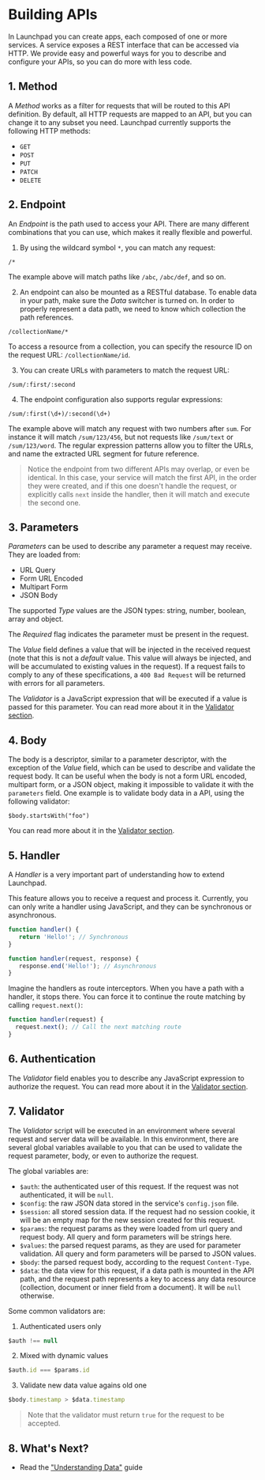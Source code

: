 # Building APIs

In Launchpad you can create apps, each composed of one or more services. A service exposes a REST interface that can be accessed via HTTP. We provide easy and powerful ways for you to describe and configure your APIs, so you can do more with less code.

## 1. Method

A *Method* works as a filter for requests that will be routed to this API definition. By default, all HTTP requests are mapped to an API, but you can change it to any subset you need. Launchpad currently supports the following HTTP methods:

* `GET`
* `POST`
* `PUT`
* `PATCH`
* `DELETE`

## 2. Endpoint

An *Endpoint* is the path used to access your API. There are many different combinations that you can use, which makes it really flexible and powerful.

1) By using the wildcard symbol `*`, you can match any request:

```text
/*
```

The example above will match paths like `/abc`, `/abc/def`, and so on.

2) An endpoint can also be mounted as a RESTful database. To enable data in your path, make sure the *Data* switcher is turned on. In order to properly represent a data path, we need to know which collection the path references.

```text
/collectionName/*
```

To access a resource from a collection, you can specify the resource ID on the request URL: `/collectionName/id`.

3) You can create URLs with parameters to match the request URL:

```text
/sum/:first/:second
```

4) The endpoint configuration also supports regular expressions:

```text
/sum/:first(\d+)/:second(\d+)
```

The example above will match any request with two numbers after `sum`. For instance it will match `/sum/123/456`, but not requests like `/sum/text` or `/sum/123/word`. The regular expression patterns allow you to filter the URLs, and name the extracted URL segment for future reference. 

> Notice the endpoint from two different APIs may overlap, or even be identical. In this case, your service will match the first API, in the order they were created, and if this one doesn't handle the request, or explicitly calls `next` inside the handler, then it will match and execute the second one.

## 3. Parameters

*Parameters* can be used to describe any parameter a request may receive. They are loaded from:

+ URL Query
+ Form URL Encoded
+ Multipart Form
+ JSON Body

The supported *Type* values are the JSON types: string, number, boolean, array and object.

The *Required* flag indicates the parameter must be present in the request.

The *Value* field defines a value that will be injected in the received request (note that this is not a _default_ value. This value will always be injected, and will be accumulated to existing values in the request). If a request fails to comply to any of these specifications, a `400 Bad Request` will be returned with errors for all parameters.

The *Validator* is a JavaScript expression that will be executed if a value is passed for this parameter. You can read more about it in the [Validator section](#7-validator).

## 4. Body

The body is a descriptor, similar to a parameter descriptor, with the exception of the *Value* field, which can be used to describe and validate the request body. It can be useful when the body is not a form URL encoded, multipart form, or a JSON object, making it impossible to validate it with the `parameters` field. One example is to validate body data in a API, using the following validator:

```
$body.startsWith("foo")
```

You can read more about it in the [Validator section](#7-validator).

## 5. Handler

A *Handler* is a very important part of understanding how to extend Launchpad.

This feature allows you to receive a request and process it. Currently, you can only write a handler using JavaScript, and they can be synchronous or asynchronous.

```js
function handler() {
   return 'Hello!'; // Synchronous
}
```

```js
function handler(request, response) {
   response.end('Hello!'); // Asynchronous
}
```

Imagine the handlers as route interceptors. When you have a path with a handler, it stops there. You can force it to continue the route matching by calling `request.next()`:

```js
function handler(request) {
  request.next(); // Call the next matching route
}
```

## 6. Authentication

The *Validator* field enables you to describe any JavaScript expression to authorize the request. You can read more about it in the [Validator section](#7-validator).

## 7. Validator

The *Validator* script will be executed in an environment where several request and server data will be available. In this environment, there are several global variables available to you that can be used to validate the request parameter, body, or even to authorize the request. 

The global variables are:

+ `$auth`: the authenticated user of this request. If the request was not authenticated, it will be `null`.
+ `$config`: the raw JSON data stored in the service's `config.json` file.
+ `$session`: all stored session data. If the request had no session cookie, it will be an empty map for the new session created for this request.
+ `$params`: the request params as they were loaded from url query and request body. All query and form parameters will be strings here.
+ `$values`: the parsed request params, as they are used for parameter validation. All query and form parameters will be parsed to JSON values.
+ `$body`: the parsed request body, according to the request `Content-Type`.
+ `$data`: the data view for this request, if a data path is mounted in the API path, and the request path represents a key to access any data resource (collection, document or inner field from a document). It will be `null` otherwise.

Some common validators are:

1) Authenticated users only

```js
$auth !== null
```

2) Mixed with dynamic values

```js
$auth.id === $params.id
```

3) Validate new data value agains old one

```js
$body.timestamp > $data.timestamp
```

> Note that the validator must return `true` for the request to be accepted.

## 8. What's Next?

* Read the ["Understanding Data"](http://liferay.io/docs/java/understanding-data.html) guide
